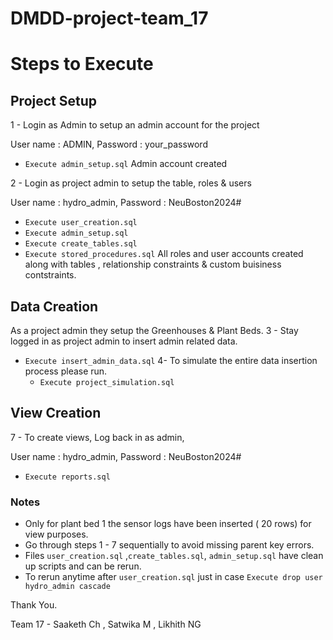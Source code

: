 # DMDD-project-team_17

# Steps to Execute 
## Project Setup
1 - Login as Admin to setup an admin account for the project 

User name : ADMIN,
Password : your_password

 - `Execute admin_setup.sql`
Admin account created
   
2 - Login as project admin to setup the table, roles & users

User name : hydro_admin,
Password : NeuBoston2024#

 - `Execute user_creation.sql`
 - `Execute admin_setup.sql`
 - `Execute create_tables.sql`
 - `Execute stored_procedures.sql`
All roles and user accounts created along with tables , relationship constraints & custom buisiness contstraints.
 
## Data Creation
As a project admin they setup the Greenhouses & Plant Beds.
3 - Stay logged in as project admin to insert admin related data. 
 - `Execute insert_admin_data.sql` 
4- To simulate the entire data insertion process please run.
   - `Execute project_simulation.sql` 

## View Creation 
7 - To create views, Log back in as admin, 

User name : hydro_admin,
Password : NeuBoston2024#

 - `Execute reports.sql`

### Notes
- Only for plant bed 1  the sensor logs have been inserted ( 20 rows) for view purposes.
- Go through steps 1 - 7 sequentially to avoid missing parent key errors.
- Files `user_creation.sql` ,`create_tables.sql`, `admin_setup.sql` have clean up scripts and can be rerun.
- To rerun anytime after `user_creation.sql` just in case `Execute drop user hydro_admin cascade`
  
Thank You. 

Team 17  - Saaketh Ch , Satwika M , Likhith NG
